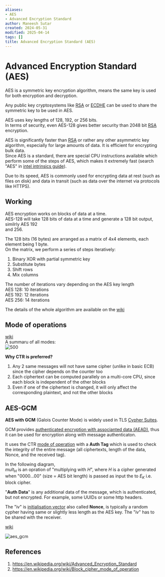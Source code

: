 ```yaml
---
aliases:
- AES
- Advanced Encryption Standard
author: Maneesh Sutar
created: 2024-05-31
modified: 2025-04-14
tags: []
title: Advanced Encryption Standard (AES)
---
```


# Advanced Encryption Standard (AES)

AES is a symmetric key encryption algorithm, means the same key is used for both encryption and decryption.

Any public key cryptosystems like [RSA](rsa.md) or [ECDHE](elliptical_curve_crypto.md#ecdh) can be used to share the symmetric key to be used in AES.

AES uses key lengths of 128, 192, or 256 bits.  
In terms of security, even AES-128 gives better security than 2048 bit [RSA](rsa.md) encryption.

AES is significantly faster than [RSA](rsa.md) or rather any other asymmetric key algorithm, especially for large amounts of data. It is efficient for encrypting bulk data.  
Since AES is a standard, there are special CPU instructions available which perform some of the steps of AES, which makes it extremely fast (search "AES" in [intel intrinsics guide](https://www.intel.com/content/www/us/en/docs/intrinsics-guide/index.html)).

Due to its speed, AES is commonly used for encrypting data at rest (such as files on disk) and data in transit (such as data over the internet via protocols like HTTPS).

## Working

AES encryption works on blocks of data at a time.  
AES-128 will take 128 bits of data at a time and generate a 128 bit output, similrly AES 192  
and 256.

The 128 bits (16 bytes) are arranged as a matrix of 4x4 elements, each element being 1 byte.  
On the matrix, we perform a series of steps iteratively:

1. Binary XOR with partial symmetric key
1. Substitute bytes
1. Shift rows
1. Mix columns

The number of iterations vary depending on the AES key length  
AES 128: 10 iterations  
AES 192: 12 iterations  
AES 256: 14 iterations

The details of the whole algorithm are available on the [wiki](https://en.wikipedia.org/wiki/Advanced_Encryption_Standard)

## Mode of operations

[wiki](https://en.wikipedia.org/wiki/Block_cipher_mode_of_operation)  
A summaru of all modes:  
![500](Artifacts/aes_operation_modes.png)

**Why CTR is preferred?**

1. Any 2 same messages will not have same cipher (unlike in basic ECB) since the cipher depends on the counter too
1. Each ciphertext can be computed parallely on a multi-core CPU, since each block is independent of the other blocks
1. Even if one of the ciphertext is changed, it will only affect the corresponding plaintext, and not the other blocks

## AES-GCM

**AES with GCM** (Galois Counter Mode) is widely used in TLS [Cypher Suites](cypher_suite.md).

GCM provides [authenticated encryption with associanted data (AEAD)](https://en.wikipedia.org/wiki/Authenticated_encryption#Authenticated_encryption_with_associated_data), thus it can be used for encryption along with message authenticaton.

It uses the CTR [mode of operation](#mode-of-operations) with a **Auth Tag** which is used to check the integrity of the entire message (all ciphertexts, length of the data, Nonce, and the received tag).

In the following diagram,  
$mult_H$ is an opration of "multiplying with $H$", where $H$ is a cipher generated when "0000...00" (size = AES bit length) is passed as input the to $E_K$ i.e. block cipher.

"**Auth Data**" is any additional data of the message, which is authenticated, but not encrypted. For example, some UUIDs or some http headers.

The "iv" is [initialisation vector](https://en.wikipedia.org/wiki/Initialization_vector) also called **Nonce**, is typically a random cypher having same or slightly less length as the AES key. The "iv" has to be shared with the receiver.

[wiki](https://en.wikipedia.org/wiki/Galois/Counter_Mode)

![aes_gcm](Artifacts/aes_gcm.png)

## References

1. <https://en.wikipedia.org/wiki/Advanced_Encryption_Standard>
1. <https://en.wikipedia.org/wiki/Block_cipher_mode_of_operation>
